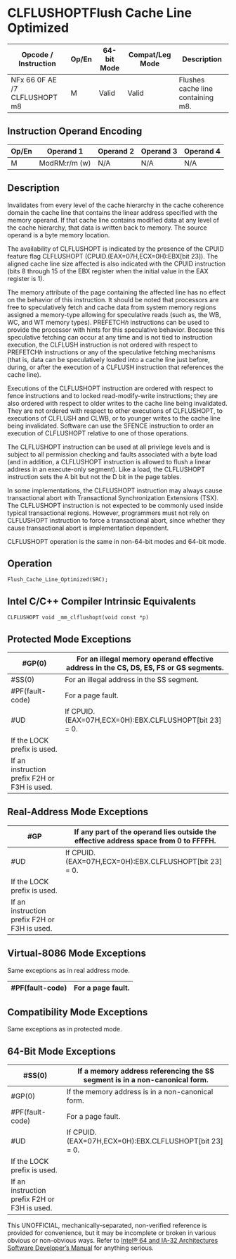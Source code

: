 # CLFLUSHOPT**Flush Cache Line Optimized**

| Opcode / Instruction          | Op/En | 64-bit Mode | Compat/Leg Mode | Description                       |
| ----------------------------- | ----- | ----------- | --------------- | --------------------------------- |
| NFx 66 0F AE /7 CLFLUSHOPT m8 | M     | Valid       | Valid           | Flushes cache line containing m8. |

## Instruction Operand Encoding

| Op/En | Operand 1     | Operand 2 | Operand 3 | Operand 4 |
| ----- | ------------- | --------- | --------- | --------- |
| M     | ModRM:r/m (w) | N/A       | N/A       | N/A       |

## Description

Invalidates from every level of the cache hierarchy in the cache coherence domain the cache line that contains the linear address specified with the memory operand. If that cache line contains modified data at any level of the cache hierarchy, that data is written back to memory. The source operand is a byte memory location.

The availability of CLFLUSHOPT is indicated by the presence of the CPUID feature flag CLFLUSHOPT (CPUID.(EAX=07H,ECX=0H):EBX[bit 23]). The aligned cache line size affected is also indicated with the CPUID instruction (bits 8 through 15 of the EBX register when the initial value in the EAX register is 1).

The memory attribute of the page containing the affected line has no effect on the behavior of this instruction. It should be noted that processors are free to speculatively fetch and cache data from system memory regions assigned a memory-type allowing for speculative reads (such as, the WB, WC, and WT memory types). PREFETCH*h* instructions can be used to provide the processor with hints for this speculative behavior. Because this speculative fetching can occur at any time and is not tied to instruction execution, the CLFLUSH instruction is not ordered with respect to PREFETCH*h* instructions or any of the speculative fetching mechanisms (that is, data can be speculatively loaded into a cache line just before, during, or after the execution of a CLFLUSH instruction that references the cache line).

Executions of the CLFLUSHOPT instruction are ordered with respect to fence instructions and to locked read-modify-write instructions; they are also ordered with respect to older writes to the cache line being invalidated. They are not ordered with respect to other executions of CLFLUSHOPT, to executions of CLFLUSH and CLWB, or to younger writes to the cache line being invalidated. Software can use the SFENCE instruction to order an execution of CLFLUSHOPT relative to one of those operations.

The CLFLUSHOPT instruction can be used at all privilege levels and is subject to all permission checking and faults associated with a byte load (and in addition, a CLFLUSHOPT instruction is allowed to flush a linear address in an execute-only segment). Like a load, the CLFLUSHOPT instruction sets the A bit but not the D bit in the page tables.

In some implementations, the CLFLUSHOPT instruction may always cause transactional abort with Transactional Synchronization Extensions (TSX). The CLFLUSHOPT instruction is not expected to be commonly used inside typical transactional regions. However, programmers must not rely on CLFLUSHOPT instruction to force a transactional abort, since whether they cause transactional abort is implementation dependent.

CLFLUSHOPT operation is the same in non-64-bit modes and 64-bit mode.

## Operation

```
Flush_Cache_Line_Optimized(SRC);

```

## Intel C/C++ Compiler Intrinsic Equivalents

```
CLFLUSHOPT void _mm_clflushopt(void const *p)

```

## Protected Mode Exceptions

| \#​​​​GP(0)                                  | For an illegal memory operand effective address in the CS, DS, ES, FS or GS segments. |
| -------------------------------------------- | ------------------------------------------------------------------------------------- |
| \#​​​​​SS(0)                                 | For an illegal address in the SS segment.                                             |
| \#​PF(fault-code)                            | For a page fault.                                                                     |
| #​​​UD                                       | If CPUID.(EAX=07H,ECX=0H):EBX.CLFLUSHOPT[bit 23] = 0.                                 |
| If the LOCK prefix is used.                  |
| If an instruction prefix F2H or F3H is used. |

## Real-Address Mode Exceptions

| \#​​​​GP                                     | If any part of the operand lies outside the effective address space from 0 to FFFFH. |
| -------------------------------------------- | ------------------------------------------------------------------------------------ |
| #​​​UD                                       | If CPUID.(EAX=07H,ECX=0H):EBX.CLFLUSHOPT[bit 23] = 0.                                |
| If the LOCK prefix is used.                  |
| If an instruction prefix F2H or F3H is used. |

## Virtual-8086 Mode Exceptions

Same exceptions as in real address mode.

| \#​PF(fault-code) | For a page fault. |
| ----------------- | ----------------- |

## Compatibility Mode Exceptions

Same exceptions as in protected mode.

## 64-Bit Mode Exceptions

| \#​​​​​SS(0)                                 | If a memory address referencing the SS segment is in a non-canonical form. |
| -------------------------------------------- | -------------------------------------------------------------------------- |
| \#​​​​GP(0)                                  | If the memory address is in a non-canonical form.                          |
| \#​PF(fault-code)                            | For a page fault.                                                          |
| #​​​UD                                       | If CPUID.(EAX=07H,ECX=0H):EBX.CLFLUSHOPT[bit 23] = 0.                      |
| If the LOCK prefix is used.                  |
| If an instruction prefix F2H or F3H is used. |

This UNOFFICIAL, mechanically-separated, non-verified reference is provided for convenience, but it may be
incomplete or broken in various obvious or non-obvious
ways. Refer to [Intel® 64 and IA-32 Architectures Software Developer’s Manual](https://software.intel.com/en-us/download/intel-64-and-ia-32-architectures-sdm-combined-volumes-1-2a-2b-2c-2d-3a-3b-3c-3d-and-4) for anything serious.
